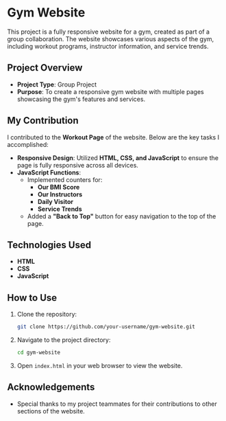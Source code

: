 # Gym Website

This project is a fully responsive website for a gym, created as part of a group collaboration. The website showcases various aspects of the gym, including workout programs, instructor information, and service trends.

## Project Overview

- **Project Type**: Group Project
- **Purpose**: To create a responsive gym website with multiple pages showcasing the gym's features and services.

## My Contribution

I contributed to the **Workout Page** of the website. Below are the key tasks I accomplished:

- **Responsive Design**: Utilized **HTML, CSS, and JavaScript** to ensure the page is fully responsive across all devices.
- **JavaScript Functions**:
  - Implemented counters for:
    - **Our BMI Score**
    - **Our Instructors**
    - **Daily Visitor**
    - **Service Trends**
  - Added a **"Back to Top"** button for easy navigation to the top of the page.

## Technologies Used

- **HTML**
- **CSS**
- **JavaScript**

## How to Use

1. Clone the repository:
    ```bash
    git clone https://github.com/your-username/gym-website.git
    ```
2. Navigate to the project directory:
    ```bash
    cd gym-website
    ```
3. Open `index.html` in your web browser to view the website.

## Acknowledgements

- Special thanks to my project teammates for their contributions to other sections of the website.

